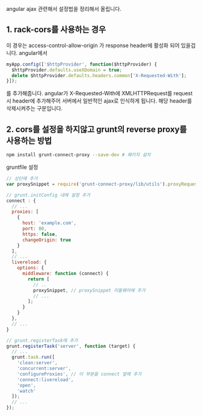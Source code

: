 angular ajax 관련해서 설정법을 정리해서 올립니다.

## 1. rack-cors를 사용하는 경우

이 경우는 access-control-allow-origin 가 response header에 활성화 되어
있을겁니다. angular에서

```javascript
myApp.config(['$httpProvider', function($httpProvider) {
  $httpProvider.defaults.useXDomain = true;
  delete $httpProvider.defaults.headers.common['X-Requested-With'];
}]);
```

를 추가해줍니다. angular가 X-Requested-With에 XMLHTTPRequest를
request시 header에 추가해주어 서버에서 일반적인 ajax로 인식하게
됩니다. 해당 header를 삭제시켜주는 구문입니다.

## 2. cors를 설정을 하지않고 grunt의 reverse proxy를 사용하는 방법

```sh
npm install grunt-connect-proxy --save-dev # 패키지 설치
```

gruntfile 설정

```javascript
// 상단에 추가
var proxySnippet = require('grunt-connect-proxy/lib/utils').proxyRequest;

// grunt.initConfig 내에 설정 추가
connect : {
  // ...
  proxies: [
    {
      host: 'example.com',
      port: 80,
      https: false,
      changeOrigin: true
    }
  ],
  // ...
  livereload: {
    options: {
      middleware: function (connect) {
        return [
          // ..
          proxySnippet, // proxySnippet 미들웨어에 추가
          // ...
        ];
      }
    }
  },
  // ...
}

// grunt.registerTask에 추가
grunt.registerTask('server', function (target) {
  // ...
  grunt.task.run([
    'clean:server',
    'concurrent:server',
    'configureProxies', // 이 부분을 connect 앞에 추가
    'connect:livereload',
    'open',
    'watch'
  ]);
  // ...
});
```

